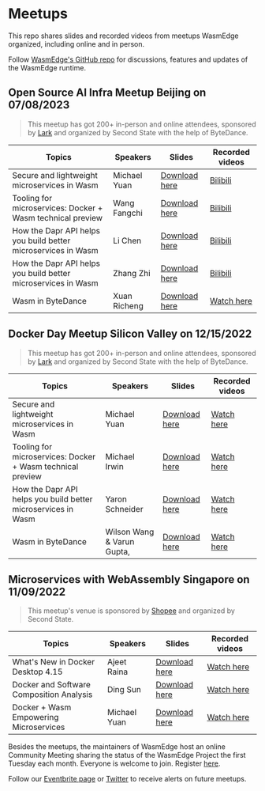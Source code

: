 # Meetups 

This repo shares slides and recorded videos from meetups WasmEdge organized, including online and in person. 

Follow [WasmEdge's GitHub repo](https://github.com/WasmEdge/WasmEdge) for discussions, features and updates of the WasmEdge runtime.

## Open Source AI Infra Meetup Beijing on 07/08/2023

> This meetup has got 200+ in-person and online attendees, sponsored by [Lark](https://www.larksuite.com/) and organized by Second State with the help of ByteDance.


| Topics                                                         | Speakers                    | Slides | Recorded videos |
|---------------------------------------------------------------|----------------------------|--------|-----------------|
| Secure and lightweight microservices in Wasm                  | Michael Yuan               |  [Download here](/Beijing-Cloud-Native-AI-Meetup-20230708/1.%20Infrastructure%20for%20LLMs-Michael%20Yuan.pdf)      |   [Bilibili](http://b23.tv/DAqM7mh)              |
| Tooling for microservices: Docker + Wasm technical preview    | Wang Fangchi             |   [Download here](/Beijing-Cloud-Native-AI-Meetup-20230708/2%20FATE-LLM%20-%20Wang%20Fangchi.pdf)     |     [Bilibili](https://www.bilibili.com/video/BV1uV411T7Tu/)            | 
| How the Dapr API helps you build better microservices in Wasm | Li Chen                   |   [Download here](/Beijing-Cloud-Native-AI-Meetup-20230708/3.%20Milvus-LI-Chen.pdf)     |       [Bilibili](https://www.bilibili.com/video/BV1KN411U7GR/)          |
| How the Dapr API helps you build better microservices in Wasm | Zhang Zhi            |   [Download here](/Beijing-Cloud-Native-AI-Meetup-20230708/4.%20Sensetime%20PPQ%20Zhang%20Zhi.pdf)     |       [Bilibili](https://www.bilibili.com/video/BV1w8411D7vv/)          |
| Wasm in ByteDance                                             | Xuan Richeng |    [Download here](/Beijing-Cloud-Native-AI-Meetup-20230708/5.%20Zhiyuan%20Aquila%20LLM%2BFlagEval%20LLM%20Evaluation%20System-20230708.pdf)     |      [Watch here](https://youtu.be/DdDF_UZO5IQ)           |



## Docker Day Meetup Silicon Valley on 12/15/2022

> This meetup has got 200+ in-person and online attendees, sponsored by [Lark](https://www.larksuite.com/) and organized by Second State with the help of ByteDance.


| Topics                                                         | Speakers                    | Slides | Recorded videos |
|---------------------------------------------------------------|----------------------------|--------|-----------------|
| Secure and lightweight microservices in Wasm                  | Michael Yuan               |  [Download here](/mtv-meetup-1109/lightweight-Microservices-in-WebAssembly.pdf)      |   [Watch here](https://www.youtube.com/watch?v=Kg5z5A5wH0A)              |
| Tooling for microservices: Docker + Wasm technical preview    | Michael Irwin              |   [Download here](/mtv-meetup-1109/tooling-for-microservices-docker-wasm.pdf)     |     [Watch here](https://youtu.be/jlaD_4xHzX4)            | 
| How the Dapr API helps you build better microservices in Wasm | Yaron Schneider            |   [Download here](/mtv-meetup-1109/dapr_wasm.pdf)     |       [Watch here](https://youtu.be/q86Ujo8B_5I)          |
| Wasm in ByteDance                                             | Wilson Wang & Varun Gupta, |    [Download here](/mtv-meetup-1109/webassembly_in_bytedance.pdf)     |      [Watch here](https://youtu.be/DdDF_UZO5IQ)           |

## Microservices with WebAssembly Singapore on 11/09/2022


> This meetup's venue is sponsored by [Shopee](https://shopee.sg/) and organized by Second State.

| Topics                                                         | Speakers                    | Slides | Recorded videos |
|---------------------------------------------------------------|----------------------------|--------|-----------------|
| What's New in Docker Desktop 4.15              | Ajeet Raina               |  [Download here](/singapore-meetup-1215/new-in-docker-4.15.pdf)      |   [Watch here](https://youtu.be/gDZGBc0DNBo)              |
| Docker and Software Composition Analysis   | Ding Sun             |   [Download here](/singapore-meetup-1215/docker-and-sca.pdf)     |     [Watch here](https://youtu.be/kfjz0kvRuoI)            | 
| Docker + Wasm Empowering Microservices | Michael Yuan          |   [Download here](/singapore-meetup-1215/docker-wasm-empowering-microservices.pdf)     |       [Watch here](https://youtu.be/pWRBUTkUx_A)          |


Besides the meetups, the maintainers of WasmEdge host an online Community Meeting sharing the status of the WasmEdge Project the first Tuesday each month. Everyone is welcome to join. Register [here](https://docs.google.com/document/d/1iFlVl7R97Lze4RDykzElJGDjjWYDlkI8Rhf8g4dQ5Rk/edit?usp=sharing).

Follow our [Eventbrite page](https://www.eventbrite.com/o/second-state-55396277393) or [Twitter](https://twitter.com/secondstateinc) to receive alerts on future meetups.
